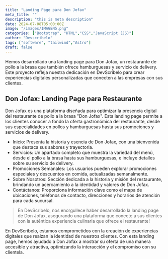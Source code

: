 ```yaml
---
title: "Landing Page para Don Jofax"
meta_title: ""
description: "this is meta description"
date: 2024-07-08T05:00:00Z
image: "/images/IMAGEN5.png"
categories: ["Bootstrap", "HTML","CSS","JavaScript (JS)"]
author: "Devscribelo"
tags: ["software", "tailwind","Astro"]
draft: false
---
```


<div class="text-justify">
  Hemos desarrollado una landing page para Don Jofax, un restaurante de pollo a la brasa que también ofrece hamburguesas y servicio de delivery. Este proyecto refleja nuestra dedicación en DevScribelo para crear experiencias digitales personalizadas que conecten a las empresas con sus clientes.

  ## Don Jofax: Landing Page para Restaurante

  Don Jofax es una plataforma diseñada para optimizar la presencia digital del restaurante de pollo a la brasa "Don Jofax". Esta landing page permite a los clientes conocer a fondo la oferta gastronómica del restaurante, desde sus especialidades en pollos y hamburguesas hasta sus promociones y servicios de delivery.

  - Inicio: Presenta la historia y esencia de Don Jofax, con una bienvenida que destaca sus sabores y trayectoria.
  - Servicios: Un apartado completo que muestra la variedad del menú, desde el pollo a la brasa hasta sus hamburguesas, e incluye detalles sobre su servicio de delivery.
  - Promociones Semanales: Los usuarios pueden explorar promociones especiales y descuentos en comida, actualizadas semanalmente.
  - Sobre Nosotros: Sección dedicada a la historia y misión del restaurante, brindando un acercamiento a la identidad y valores de Don Jofax.
  - Contáctanos: Proporciona información clave como el mapa de ubicaciones, teléfonos de contacto, direcciones y horarios de atención para cada sucursal.

  > En DevScribelo, nos enorgullece haber desarrollado la landing page de Don Jofax, asegurando una plataforma que conecte a sus clientes con la auténtica experiencia culinaria que ofrece el restaurante!

  En DevScribelo, estamos comprometidos con la creación de experiencias digitales que realzan la identidad de nuestros clientes. Con esta landing page, hemos ayudado a Don Jofax a mostrar su oferta de una manera accesible y atractiva, optimizando la interacción y el compromiso con su clientela.
</div>
